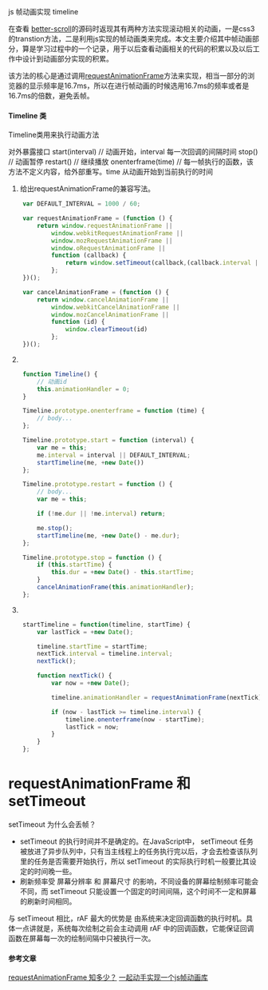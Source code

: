 js 帧动画实现 timeline

在查看 [better-scroll](https://ustbhuangyi.github.io/better-scroll/doc/zh-hans/#better-scroll%20%E6%98%AF%E4%BB%80%E4%B9%88)的源码时返现其有两种方法实现滚动相关的动画，一是css3的transtion方法，二是利用js实现的帧动画类来完成。本文主要介绍其中帧动画部分，算是学习过程中的一个记录，用于以后查看动画相关的代码的积累以及以后工作中设计到动画部分实现的积累。

该方法的核心是通过调用[requestAnimationFrame](https://developer.mozilla.org/zh-CN/docs/Web/API/Window/requestAnimationFrame)方法来实现，相当一部分的浏览器的显示频率是16.7ms，所以在进行帧动画的时候选用16.7ms的频率或者是16.7ms的倍数，避免丢帧。

#### Timeline 类

Timeline类用来执行动画方法

对外暴露接口
start(interval)  // 动画开始，interval 每一次回调的间隔时间
stop() // 动画暂停
restart() // 继续播放
onenterframe(time) // 每一帧执行的函数，该方法不定义内容，给外部重写。time  从动画开始到当前执行的时间

1. 给出requestAnimationFrame的兼容写法。
```javascript
    var DEFAULT_INTERVAL = 1000 / 60;

    var requestAnimationFrame = (function () {
        return window.requestAnimationFrame ||
            window.webkitRequestAnimationFrame ||
            window.mozRequestAnimationFrame ||
            window.oRequestAnimationFrame ||
            function (callback) {
                return window.setTimeout(callback,(callback.interval || DEFAULT_INTERVAL) / 2);
            };
    })();

    var cancelAnimationFrame = (function () {
        return window.cancelAnimationFrame ||
            window.webkitCancelAnimationFrame ||
            window.mozCancelAnimationFrame ||
            function (id) {
                window.clearTimeout(id)
            };
    })();
```
2.

```javascript
	function Timeline() {
		// 动画id
		this.animationHandler = 0;
	}

	Timeline.prototype.onenterframe = function (time) {
		// body...
	};

	Timeline.prototype.start = function (interval) {
		var me = this;
		me.interval = interval || DEFAULT_INTERVAL;
		startTimeline(me, +new Date())
	};

	Timeline.prototype.restart = function () {
		// body...
		var me = this;

		if (!me.dur || !me.interval) return;

		me.stop();
		startTimeline(me, +new Date() - me.dur);
	};

	Timeline.prototype.stop = function () {
		if (this.startTime) {
			this.dur = +new Date() - this.startTime;
		}
		cancelAnimationFrame(this.animationHandler);
	};

```
3.

```javascript
	startTimeline = function(timeline, startTime) {
		var lastTick = +new Date();

		timeline.startTime = startTime;
		nextTick.interval = timeline.interval;
		nextTick();

		function nextTick() {
			var now = +new Date();

			timeline.animationHandler = requestAnimationFrame(nextTick);

			if (now - lastTick >= timeline.interval) {
				timeline.onenterframe(now - startTime);
				lastTick = now;
			}
		}
	};

```






# requestAnimationFrame 和 setTimeout
setTimeout 为什么会丢帧？
* setTimeout 的执行时间并不是确定的。在JavaScript中， setTimeout 任务被放进了异步队列中，只有当主线程上的任务执行完以后，才会去检查该队列里的任务是否需要开始执行，所以 setTimeout 的实际执行时机一般要比其设定的时间晚一些。
* 刷新频率受 屏幕分辨率 和 屏幕尺寸 的影响，不同设备的屏幕绘制频率可能会不同，而 setTimeout 只能设置一个固定的时间间隔，这个时间不一定和屏幕的刷新时间相同。

与 setTimeout 相比，rAF 最大的优势是 由系统来决定回调函数的执行时机。具体一点讲就是，系统每次绘制之前会主动调用 rAF 中的回调函数，它能保证回调函数在屏幕每一次的绘制间隔中只被执行一次。

#### 参考文章

[requestAnimationFrame 知多少？](https://www.cnblogs.com/onepixel/p/7078617.html)
[一起动手实现一个js帧动画库](https://juejin.im/post/5b62b56af265da0f7b2f832c#heading-0)



